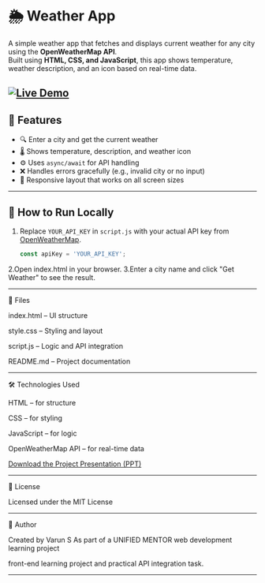 # 🌦️ Weather App

A simple weather app that fetches and displays current weather for any city using the **OpenWeatherMap API**.  
Built using **HTML, CSS, and JavaScript**, this app shows temperature, weather description, and an icon based on real-time data.

[![Live Demo](https://img.shields.io/badge/View%20Live-Demo-green?style=for-the-badge&logo=github)](https://varun150504.github.io/weather-app)
-------------------------------------------------------------------------------------------------------------------------------------------------------

## 🔧 Features

- 🔍 Enter a city and get the current weather
- 🌡️ Shows temperature, description, and weather icon
- ⚙️ Uses `async/await` for API handling
- ❌ Handles errors gracefully (e.g., invalid city or no input)
- 📱 Responsive layout that works on all screen sizes

---------------------------------------------------------------------------------------------------------------------------------------------------------------
## 🚀 How to Run Locally

1. Replace `YOUR_API_KEY` in `script.js` with your actual API key from [OpenWeatherMap](https://openweathermap.org/).
   ```js
   const apiKey = 'YOUR_API_KEY';
2.Open index.html in your browser.
3.Enter a city name and click "Get Weather" to see the result.

----------------------------------------------------------------------------------------------------------------------------------------------------------------

📁 Files

 index.html – UI structure
 
 style.css – Styling and layout
 
 script.js – Logic and API integration
 
 README.md – Project documentation

--------------------------------------------------------------------------------------------------------------------------------------------------------------------
🛠️ Technologies Used

HTML – for structure

CSS – for styling

JavaScript – for logic

OpenWeatherMap API – for real-time data


[Download the Project Presentation (PPT)](./Weather_App_Presentation.pptx)

------------------------------------------------------------------------------------------------------------------------------------------------------------------

📜 License

Licensed under the MIT License

-------------------------------------------------------------------------------------------------------------------------------------------------------------------

🙌 Author

Created by Varun S As part of a UNIFIED MENTOR web development learning project 

front-end learning project and practical API integration task.

-----------------------------------------------------------------------------------------------------------------------------------------------------------------






